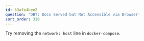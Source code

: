```yaml
---
id: 53afe4bee2
question: 'DBT: Docs Served but Not Accessible via Browser'
sort_order: 310
---
```


Try removing the `network: host` line in `docker-compose`.